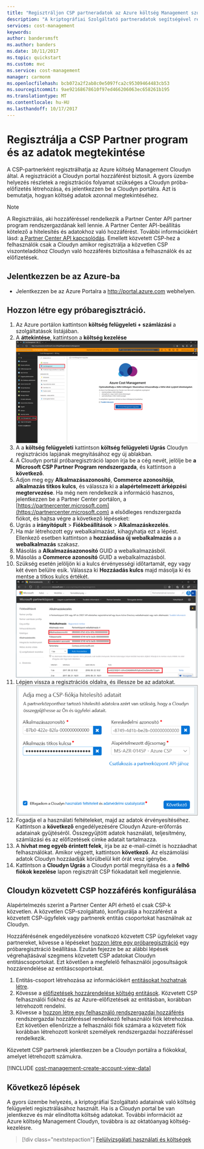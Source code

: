 ```yaml
---
title: "Regisztráljon CSP partneradatok az Azure költség Management szolgáltatással |} Microsoft Docs"
description: "A kriptográfiai Szolgáltató partneradatok segítségével regisztrálja az Azure költség Management Cloudyn a."
services: cost-management
keywords: 
author: bandersmsft
ms.author: banders
ms.date: 10/11/2017
ms.topic: quickstart
ms.custom: mvc
ms.service: cost-management
manager: carmonm
ms.openlocfilehash: bcb072a2f2ab8c0e5097fca2c95309464483cb53
ms.sourcegitcommit: 9ae92168678610f97ed466206063ec658261b195
ms.translationtype: MT
ms.contentlocale: hu-HU
ms.lasthandoff: 10/17/2017
---
```

# <a name="register-with-the-csp-partner-program-and-view-cost-data"></a>Regisztrálja a CSP Partner program és az adatok megtekintése

A CSP-partnerként regisztrálhatja az Azure költség Management Cloudyn által. A regisztrációt a Cloudyn portal hozzáférést biztosít. A gyors üzembe helyezés részletek a regisztrációs folyamat szükséges a Cloudyn próba-előfizetés létrehozása, és jelentkezzen be a Cloudyn portálra. Azt is bemutatja, hogyan költség adatok azonnal megtekintéséhez.


>[!NOTE]
>A Regisztrálás, aki hozzáféréssel rendelkezik a Partner Center API partner program rendszergazdának kell lennie. A Partner Center API-beállítás kötelező a hitelesítés és adatokhoz való hozzáférést. További információkért lásd: [a Partner Center API kapcsolódás](https://msdn.microsoft.com/library/partnercenter/mt709136.aspx). Emellett közvetett CSP-hez a felhasználók csak a Cloudyn amikor regisztrálja a közvetlen CSP viszonteladóhoz Cloudyn való hozzáférés biztosítása a felhasználók és az előfizetések.

## <a name="log-in-to-azure"></a>Jelentkezzen be az Azure-ba

- Jelentkezzen be az Azure Portalra a http://portal.azure.com webhelyen.

## <a name="create-a-trial-registration"></a>Hozzon létre egy próbaregisztráció.

1. Az Azure portálon kattintson **költség felügyeleti + számlázási** a szolgáltatások listájában.
2. A **áttekintése**, kattintson a **költség kezelése**  
    ![Költség kezelése lap](./media/quick-register-csp/cost-mgt-billing-service.png)
3. A a **költség felügyeleti** kattintson **költség felügyeleti Ugrás** Cloudyn regisztrációs lapjának megnyitásához egy új ablakban.
4. A Cloudyn portál próbaregisztráció lapon írja be a cég nevét, jelölje be **a Microsoft CSP Partner Program rendszergazda**, és kattintson a **következő**.  
5. Adjon meg egy **Alkalmazásazonosító**, **Commerce azonosítója**, **alkalmazás titkos kulcs**, és válassza ki a **alapértelmezett árképzési megtervezése**. Ha még nem rendelkezik a információ hasznos, jelentkezzen be a Partner Center portálon, a [https://partnercenter.microsoft.com](https://partnercenter.microsoft.com) a elsődleges rendszergazda fiókot, és hajtsa végre a következő lépéseket:
  1. Ugrás a **irányítópult** > **Fiókbeállítások** > **Alkalmazáskezelés**.
  2. Ha már létrehozott egy webalkalmazást, kihagyhatja ezt a lépést. Ellenkező esetben kattintson a **hozzáadása új webalkalmazás** a a **webalkalmazás** szakasz.
  3. Másolás a **Alkalmazásazonosító** GUID a webalkalmazásból.
  4. Másolás a **Commerce azonosító** GUID a webalkalmazásból.
  5. Szükség esetén jelöljön ki a kulcs érvényességi időtartamát, egy vagy két éven belülre esik. Válassza ki **Hozzáadás kulcs** majd másolja ki és mentse a titkos kulcs értékét.  
    ![Kriptográfiai Szolgáltató Partnerközpontjában](./media/quick-register-csp/csp-partner-center.png)
  6. Lépjen vissza a regisztrációs oldalra, és illessze be az adatokat.  
      ![Kriptográfiai Szolgáltató fiók hitelesítő adatait](./media/quick-register-csp/csp-reg.png)
6. Fogadja el a használati feltételeket, majd az adatok érvényesítéséhez. Kattintson a **következő** engedélyezésére Cloudyn Azure-erőforrás adatainak gyűjtéséről. Összegyűjtött adatok használati, teljesítmény, számlázási és az előfizetések címke adatait tartalmazza.  
7. A **hívhat meg egyéb érintett felek**, írja be az e-mail-címét is hozzáadhat felhasználókat. Amikor végzett, kattintson **következő**. Az elszámolási adatok Cloudyn hozzáadják körülbelül két órát vesz igénybe.
8. Kattintson a **Cloudyn Ugrás** a Cloudyn portál megnyitása és a a **felhő fiókok kezelése** lapon regisztrált CSP fiókadatait kell megjelennie.

## <a name="configure-indirect-csp-access-in-cloudyn"></a>Cloudyn közvetett CSP hozzáférés konfigurálása

Alapértelmezés szerint a Partner Center API érhető el csak CSP-k közvetlen. A közvetlen CSP-szolgáltató, konfigurálja a hozzáférést a közvetett CSP-ügyfelek vagy partnerek entitás csoportokat használnak az Cloudyn.

Hozzáférésének engedélyezésére vonatkozó közvetett CSP ügyfeleket vagy partnereket, kövesse a lépéseket [hozzon létre egy próbaregisztráció](#create-a-trial-registration) egy próbaregisztráció beállítása. Ezután fejezze be az alábbi lépések végrehajtásával szegmens közvetett CSP adatokat Cloudyn entitáscsoportokat. Ezt követően a megfelelő felhasználói jogosultságok hozzárendelése az entitáscsoportokat.

1. Entitás-csoport létrehozása az információkért [entitásokat hozhatnak létre](tutorial-user-access.md#create-entities).
2. Kövesse a [előfizetések hozzárendelése költség entitások](https://support.cloudyn.com/hc/en-us/articles/115005139425-Video-Assigning-subscriptions-to-Cost-Entities). Közvetett CSP felhasználói fiókhoz és az Azure-előfizetések az entitásban, korábban létrehozott rendelni.
3. Kövesse a [hozzon létre egy felhasználó rendszergazdai hozzáférés](tutorial-user-access.md#create-a-user-with-admin-access) rendszergazdai hozzáféréssel rendelkező felhasználói fiók létrehozása. Ezt követően ellenőrizze a felhasználói fiók számára a közvetett fiók korábban létrehozott konkrét személyek rendszergazdai hozzáféréssel rendelkezik.

Közvetett CSP partnerek jelentkezzen be a Cloudyn portálra a fiókokkal, amelyet létrehozott számukra.


[!INCLUDE [cost-management-create-account-view-data](../../includes/cost-management-create-account-view-data.md)]

## <a name="next-steps"></a>Következő lépések

A gyors üzembe helyezés, a kriptográfiai Szolgáltató adatainak való költség felügyeleti regisztrálásához használt. Ha is a Cloudyn portal be van jelentkezve és már elindította költség adatokat. További információt az Azure költség Management Cloudyn, továbbra is az oktatóanyag költség-kezelésre.

> [!div class="nextstepaction"]
> [Felülvizsgálati használati és költségek](./tutorial-review-usage.md)
